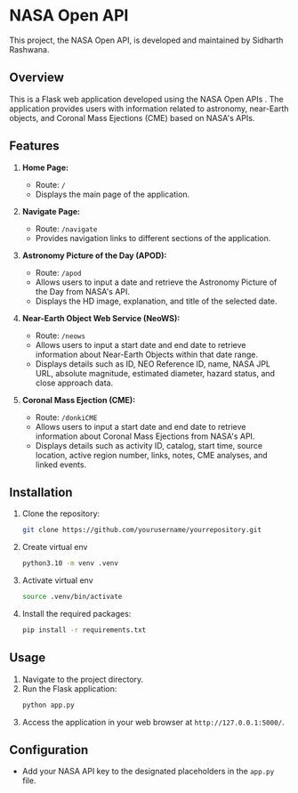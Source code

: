 # NASA Open API
This project, the NASA Open API, is developed and maintained by Sidharth Rashwana.

## Overview
This is a Flask web application developed using the NASA Open APIs . The application provides users with information related to astronomy, near-Earth objects, and Coronal Mass Ejections (CME) based on NASA's APIs.

## Features
1. **Home Page:**
    - Route: `/`
    - Displays the main page of the application.

2. **Navigate Page:**
    - Route: `/navigate`
    - Provides navigation links to different sections of the application.

3. **Astronomy Picture of the Day (APOD):**
    - Route: `/apod`
    - Allows users to input a date and retrieve the Astronomy Picture of the Day from NASA's API.
    - Displays the HD image, explanation, and title of the selected date.

4. **Near-Earth Object Web Service (NeoWS):**
    - Route: `/neows`
    - Allows users to input a start date and end date to retrieve information about Near-Earth Objects within that date range.
    - Displays details such as ID, NEO Reference ID, name, NASA JPL URL, absolute magnitude, estimated diameter, hazard status, and close approach data.

5. **Coronal Mass Ejection (CME):**
    - Route: `/donkiCME`
    - Allows users to input a start date and end date to retrieve information about Coronal Mass Ejections from NASA's API.
    - Displays details such as activity ID, catalog, start time, source location, active region number, links, notes, CME analyses, and linked events.

## Installation
1. Clone the repository:
    ```bash
    git clone https://github.com/yourusername/yourrepository.git
    ```

2. Create virtual env
    ```bash
    python3.10 -m venv .venv
    ```
3. Activate virtual env
   ```bash
   source .venv/bin/activate
   ```
4. Install the required packages:
    ```bash
    pip install -r requirements.txt
    ```

## Usage
1. Navigate to the project directory.
2. Run the Flask application:
    ```bash
    python app.py
    ```
3. Access the application in your web browser at `http://127.0.0.1:5000/`.

## Configuration
- Add your NASA API key to the designated placeholders in the `app.py` file.
